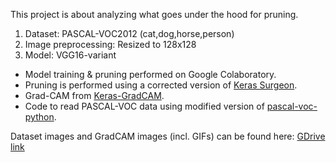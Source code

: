 This project is about analyzing what goes under the hood for pruning.

1. Dataset: PASCAL-VOC2012 (cat,dog,horse,person)
2. Image preprocessing: Resized to 128x128
3. Model: VGG16-variant


- Model training & pruning performed on Google Colaboratory.
- Pruning is performed using a corrected version of [Keras Surgeon](https://github.com/BenWhetton/keras-surgeon/).
- Grad-CAM from [Keras-GradCAM](https://github.com/eclique/keras-gradcam).
- Code to read PASCAL-VOC data using modified version of [pascal-voc-python](https://github.com/mprat/pascal-voc-python).

Dataset images and GradCAM images (incl. GIFs) can be found here: [GDrive link](https://drive.google.com/file/d/1s5R1RCXftkhtJjjt2isPxawafVIu-GAQ/view?usp=sharing)
